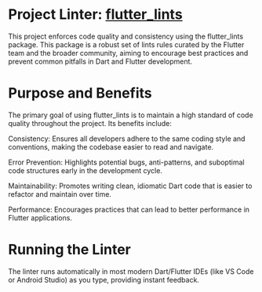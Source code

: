 # Project Linter: [flutter_lints](https://pub.dev/packages/flutter_lints) 

This project enforces code quality and consistency using the flutter_lints package. This package is a robust set of lints rules curated by the Flutter team and the broader community, aiming to encourage best practices and prevent common pitfalls in Dart and Flutter development.

# Purpose and Benefits

The primary goal of using flutter_lints is to maintain a high standard of code quality throughout the project. Its benefits include:

  Consistency: Ensures all developers adhere to the same coding style and conventions, making the codebase easier to read and navigate.

  Error Prevention: Highlights potential bugs, anti-patterns, and suboptimal code structures early in the development cycle.

  Maintainability: Promotes writing clean, idiomatic Dart code that is easier to refactor and maintain over time.

  Performance: Encourages practices that can lead to better performance in Flutter applications.

# Running the Linter

The linter runs automatically in most modern Dart/Flutter IDEs (like VS Code or Android Studio) as you type, providing instant feedback.
